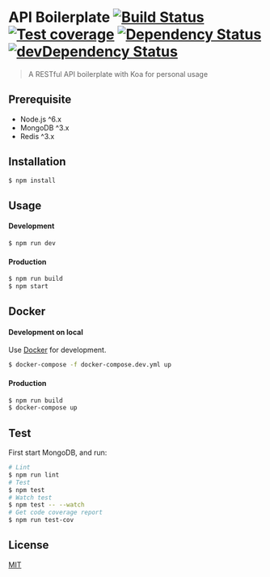 # API Boilerplate [![Build Status](https://travis-ci.org/jhen0409/api-boilerplate.svg)](https://travis-ci.org/jhen0409/api-boilerplate) [![Test coverage](https://coveralls.io/repos/jhen0409/api-boilerplate/badge.svg?branch=master&service=github)](https://coveralls.io/r/jhen0409/api-boilerplate?branch=master) [![Dependency Status](https://david-dm.org/jhen0409/api-boilerplate.svg)](https://david-dm.org/jhen0409/api-boilerplate) [![devDependency Status](https://david-dm.org/jhen0409/api-boilerplate/dev-status.svg)](https://david-dm.org/jhen0409/api-boilerplate#info=devDependencies)

> A RESTful API boilerplate with Koa for personal usage

## Prerequisite

* Node.js ^6.x
* MongoDB ^3.x
* Redis ^3.x

## Installation

```bash
$ npm install
```

## Usage

#### Development

```bash
$ npm run dev
```

#### Production

```bash
$ npm run build
$ npm start
```

## Docker

#### Development on local

Use [Docker](https://www.docker.com/products/docker) for development.

```bash
$ docker-compose -f docker-compose.dev.yml up
```

#### Production

```bash
$ npm run build
$ docker-compose up
```

## Test

First start MongoDB, and run:

```bash
# Lint
$ npm run lint
# Test
$ npm test
# Watch test
$ npm test -- --watch
# Get code coverage report
$ npm run test-cov
```

## License

[MIT](LICENSE.md)
